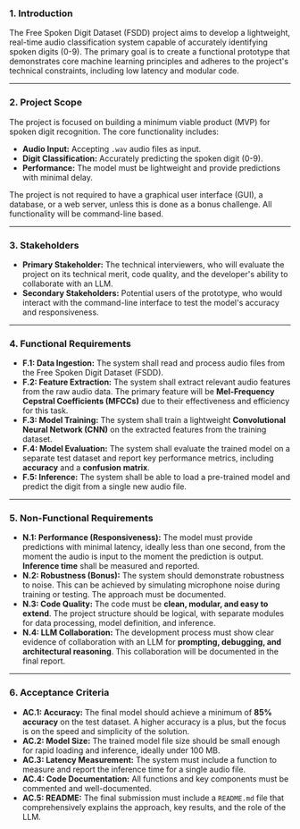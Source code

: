 ### **1. Introduction**

The Free Spoken Digit Dataset (FSDD) project aims to develop a lightweight, real-time audio classification system capable of accurately identifying spoken digits (0-9). The primary goal is to create a functional prototype that demonstrates core machine learning principles and adheres to the project's technical constraints, including low latency and modular code.

---

### **2. Project Scope**

The project is focused on building a minimum viable product (MVP) for spoken digit recognition. The core functionality includes:

* **Audio Input:** Accepting `.wav` audio files as input.
* **Digit Classification:** Accurately predicting the spoken digit (0-9).
* **Performance:** The model must be lightweight and provide predictions with minimal delay.

The project is not required to have a graphical user interface (GUI), a database, or a web server, unless this is done as a bonus challenge. All functionality will be command-line based.

---

### **3. Stakeholders**

* **Primary Stakeholder:** The technical interviewers, who will evaluate the project on its technical merit, code quality, and the developer's ability to collaborate with an LLM.
* **Secondary Stakeholders:** Potential users of the prototype, who would interact with the command-line interface to test the model's accuracy and responsiveness.

---

### **4. Functional Requirements**

* **F.1: Data Ingestion:** The system shall read and process audio files from the Free Spoken Digit Dataset (FSDD).
* **F.2: Feature Extraction:** The system shall extract relevant audio features from the raw audio data. The primary feature will be **Mel-Frequency Cepstral Coefficients (MFCCs)** due to their effectiveness and efficiency for this task.
* **F.3: Model Training:** The system shall train a lightweight **Convolutional Neural Network (CNN)** on the extracted features from the training dataset.
* **F.4: Model Evaluation:** The system shall evaluate the trained model on a separate test dataset and report key performance metrics, including **accuracy** and a **confusion matrix**.
* **F.5: Inference:** The system shall be able to load a pre-trained model and predict the digit from a single new audio file.

---

### **5. Non-Functional Requirements**

* **N.1: Performance (Responsiveness):** The model must provide predictions with minimal latency, ideally less than one second, from the moment the audio is input to the moment the prediction is output. **Inference time** shall be measured and reported.
* **N.2: Robustness (Bonus):** The system should demonstrate robustness to noise. This can be achieved by simulating microphone noise during training or testing. The approach must be documented.
* **N.3: Code Quality:** The code must be **clean, modular, and easy to extend**. The project structure should be logical, with separate modules for data processing, model definition, and inference.
* **N.4: LLM Collaboration:** The development process must show clear evidence of collaboration with an LLM for **prompting, debugging, and architectural reasoning**. This collaboration will be documented in the final report.

---

### **6. Acceptance Criteria**

* **AC.1: Accuracy:** The final model should achieve a minimum of **85% accuracy** on the test dataset. A higher accuracy is a plus, but the focus is on the speed and simplicity of the solution.
* **AC.2: Model Size:** The trained model file size should be small enough for rapid loading and inference, ideally under 100 MB.
* **AC.3: Latency Measurement:** The system must include a function to measure and report the inference time for a single audio file.
* **AC.4: Code Documentation:** All functions and key components must be commented and well-documented.
* **AC.5: README:** The final submission must include a `README.md` file that comprehensively explains the approach, key results, and the role of the LLM.